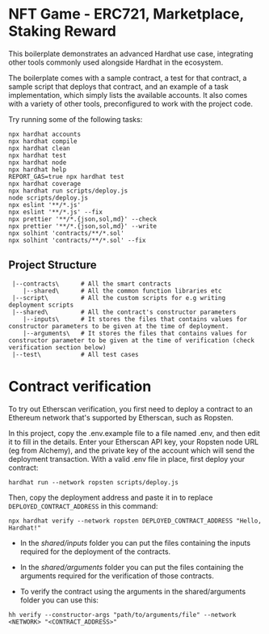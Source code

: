 # NFT Game - ERC721, Marketplace, Staking Reward

This boilerplate demonstrates an advanced Hardhat use case, integrating other tools commonly used alongside Hardhat in the ecosystem.

The boilerplate comes with a sample contract, a test for that contract, a sample script that deploys that contract, and an example of a task implementation, which simply lists the available accounts. It also comes with a variety of other tools, preconfigured to work with the project code.

Try running some of the following tasks:

```shell
npx hardhat accounts
npx hardhat compile
npx hardhat clean
npx hardhat test
npx hardhat node
npx hardhat help
REPORT_GAS=true npx hardhat test
npx hardhat coverage
npx hardhat run scripts/deploy.js
node scripts/deploy.js
npx eslint '**/*.js'
npx eslint '**/*.js' --fix
npx prettier '**/*.{json,sol,md}' --check
npx prettier '**/*.{json,sol,md}' --write
npx solhint 'contracts/**/*.sol'
npx solhint 'contracts/**/*.sol' --fix
```

## Project Structure

```
 |--contracts\      # All the smart contracts
    |--shared\      # All the common function libraries etc
 |--script\         # All the custom scripts for e.g writing deployment scripts
 |--shared\         # All the contract's constructor parameters
    |--inputs\      # It stores the files that contains values for constructor parameters to be given at the time of deployment.
    |--arguments\   # It stores the files that contains values for constructor parameter to be given at the time of verification (check verification section below)
 |--test\           # All test cases
```

# Contract verification

To try out Etherscan verification, you first need to deploy a contract to an Ethereum network that's supported by Etherscan, such as Ropsten.

In this project, copy the .env.example file to a file named .env, and then edit it to fill in the details. Enter your Etherscan API key, your Ropsten node URL (eg from Alchemy), and the private key of the account which will send the deployment transaction. With a valid .env file in place, first deploy your contract:

```shell
hardhat run --network ropsten scripts/deploy.js
```

Then, copy the deployment address and paste it in to replace `DEPLOYED_CONTRACT_ADDRESS` in this command:

```shell
npx hardhat verify --network ropsten DEPLOYED_CONTRACT_ADDRESS "Hello, Hardhat!"
```

- In the _shared/inputs_ folder you can put the files containing the inputs required for the deployment of the contracts.

- In the _shared/arguments_ folder you can put the files containing the arguments required for the verification of those contracts.

- To verify the contract using the arguments in the shared/arguments folder you can use this:

```shell
hh verify --constructor-args "path/to/arguments/file" --network <NETWORK> "<CONTRACT_ADDRESS>"
```
